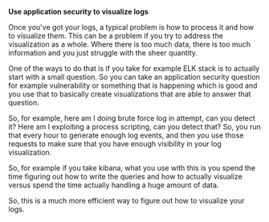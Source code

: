**Use application security to visualize logs**

Once you've got your logs, a typical problem is how to process it and how to visualize them. This can be a problem if you try to address the visualization as a whole. Where there is too much data, there is too much information and you just struggle with the sheer quantity.

One of the ways to do that is if you take for example ELK stack is to actually start with a small question. So you can take an application security question for example vulnerability or something that is happening which is good and you use that to basically create visualizations that are able to answer that question.

So, for example, here am I doing brute force log in attempt, can you detect it? Here am I exploiting a process scripting, can you detect that? So, you run that every hour to generate enough log events, and then you use those requests to make sure that you have enough visibility in your log visualization.

So, for example if you take kibana, what you use with this is you spend the time figuring out how to write the queries and how to actually visualize versus spend the time actually handling a huge amount of data.

So, this is a much more efficient way to figure out how to visualize your logs.